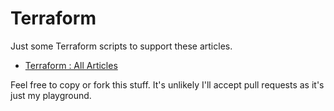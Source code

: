 # Terraform

Just some Terraform scripts to support these articles.

* [Terraform : All Articles](https://oracle-base.com/articles/misc/articles-misc#terraform)

Feel free to copy or fork this stuff. It's unlikely I'll accept pull requests as it's just my playground.

